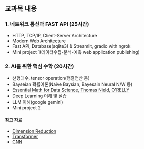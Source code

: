 ## 교과목 내용
### 1. 네트워크 통신과 FAST API (25시간)
- HTTP, TCP/IP, Client-Server Architecture
- Modern Web Architecture
- Fast API, Database(sqlite3) & Streamlit, gradio with ngrok
- Mini project 1(데이터수집-분석-예측 web application publishing)
### 2. AI를 위한 핵심 수학 (20시간)
- 선형대수, tensor operation(행렬연산 등)
- Bayseian 확률이론(Naive Baysian, Bayesain Neural N/W 등)
- [Essential Math for Data Science, Thomas Nield, O'RELLY](http://103.203.175.90:81/fdScript/RootOfEBooks/E%20Book%20collection%20-%202024%20-%20F/CSE%20%20IT%20AIDS%20ML/Essential_Math_for_Data_Science_Take_Control_of_Your_Data_with_Fundamental.pdf)
- Deep Learning 이해 및 실습
- LLM 이해(google gemini)
- Mini project 2

#### 참고 자료
- [Dimension Reduction](https://dimensionality-reduction-293e465c2a3443e8941b016d.vercel.app/)
- [Transformer](https://poloclub.github.io/transformer-explainer/)
- [CNN](https://poloclub.github.io/cnn-explainer/)
